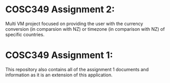 # COSC349 Assignment 2:

Multi VM project focused on providing the user with the currency conversion (in comparsion with NZ) or timezone (in comparison with NZ) of specific countries.

# COSC349 Assignment 1:

This repository also contains all of the assignment 1 documents and information as it is an extension of this application.
